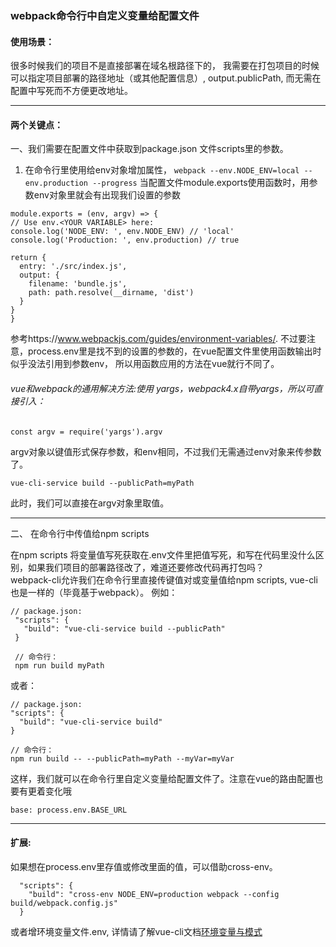 ### webpack命令行中自定义变量给配置文件

#### 使用场景：

 很多时候我们的项目不是直接部署在域名根路径下的， 我需要在打包项目的时候可以指定项目部署的路径地址（或其他配置信息）,
 output.publicPath, 而无需在配置中写死而不方便更改地址。
 
 ---
 
#### 两个关键点：

 一、我们需要在配置文件中获取到package.json 文件scripts里的参数。
  1. 在命令行里使用给env对象增加属性，
  ``` webpack --env.NODE_ENV=local --env.production --progress ```
  当配置文件module.exports使用函数时，用参数env对象里就会有出现我们设置的参数
  ```
  module.exports = (env, argv) => {
  // Use env.<YOUR VARIABLE> here:
  console.log('NODE_ENV: ', env.NODE_ENV) // 'local'
  console.log('Production: ', env.production) // true

  return {
    entry: './src/index.js',
    output: {
      filename: 'bundle.js',
      path: path.resolve(__dirname, 'dist')
    }
  }
}
  ```
  参考https://www.webpackjs.com/guides/environment-variables/.
  不过要注意，process.env里是找不到的设置的参数的，在vue配置文件里使用函数输出时似乎没法引用到参数env，
  所以用函数应用的方法在vue就行不同了。 
  ###### vue和webpack的通用解决方法:使用 yargs，webpack4.x自带yargs，所以可直接引入：
  ```
  const argv = require('yargs').argv
  ```
 argv对象以键值形式保存参数，和env相同，不过我们无需通过env对象来传参数了。
 ```
 vue-cli-service build --publicPath=myPath
 ```
 此时，我们可以直接在argv对象里取值。
 
 ---
 
 二、 在命令行中传值给npm scripts
 
 在npm scripts 将变量值写死获取在.env文件里把值写死，和写在代码里没什么区别，如果我们项目的部署路径改了，难道还要修改代码再打包吗？  
 webpack-cli允许我们在命令行里直接传键值对或变量值给npm scripts, vue-cli也是一样的（毕竟基于webpack）。
 例如：
 ```
 // package.json: 
  "scripts": {
    "build": "vue-cli-service build --publicPath"
  }
 
  // 命令行：
  npm run build myPath
 ```
 或者：
  ```
 // package.json: 
  "scripts": {
    "build": "vue-cli-service build"
  }
 
  // 命令行：
  npm run build -- --publicPath=myPath --myVar=myVar
 ```
 
 
 
 这样，我们就可以在命令行里自定义变量给配置文件了。注意在vue的路由配置也要有更着变化哦
 ```
 base: process.env.BASE_URL
 ```
 ---
 
#### 扩展:
如果想在process.env里存值或修改里面的值，可以借助cross-env。
```
  "scripts": {
    "build": "cross-env NODE_ENV=production webpack --config build/webpack.config.js"
  }
```
或者增环境变量文件.env, 详情请了解vue-cli文档[环境变量与模式](https://cli.vuejs.org/zh/guide/mode-and-env.html)
 
 
 
 
 
 
